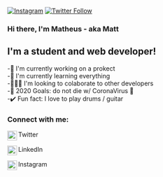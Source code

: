 [![Instagram](https://img.shields.io/website?label=codeSTACKr.com&style=for-the-badge&url=https%3A%2F%2Fcodestackr.com)](https://www.instagram.com/matheus_opaa/)
[![Twitter Follow](https://img.shields.io/twitter/follow/me?color=1DA1F2&logo=twitter&style=for-the-badge)](https://twitter.com/matheus_thesuu)


### Hi there, I'm Matheus - aka Matt

## I'm a student and web developer!
-📇 I'm currently working on a prokect<br/>
-🌱 I'm currently learning everything<br/>
-🧑‍🤝‍🧑 I'm looking to colaborate to other developers<br/>
-🥅 2020 Goals: do not die w/ CoronaVirus 🦠<br/>
-✔️ Fun fact: I love to play drums / guitar<br/>

### Connect with me:

<img align="left" width="22px" src="https://cdn.jsdelivr.net/npm/simple-icons@v3/icons/twitter.svg" />  Twitter <br/><br/>
<img align="left" width="22px" src="https://cdn.jsdelivr.net/npm/simple-icons@v3/icons/linkedin.svg" />  LinkedIn <br/><br/>
<img align="left" width="22px" src="https://cdn.jsdelivr.net/npm/simple-icons@v3/icons/instagram.svg" />  Instagram <br/><br/>

<br />

